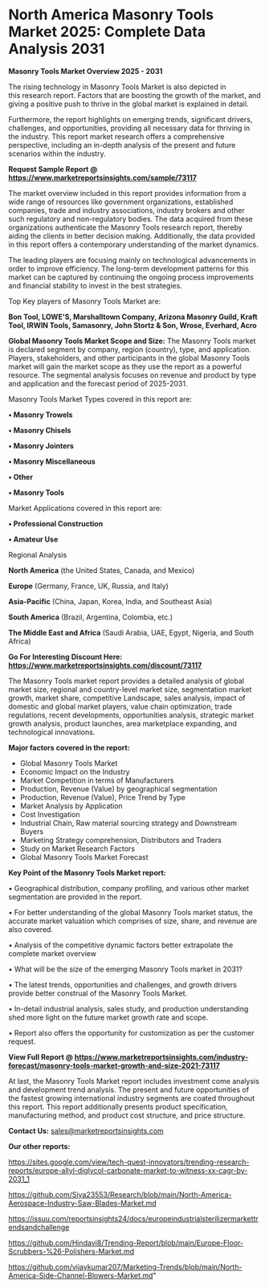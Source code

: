 # North America Masonry Tools Market 2025: Complete Data Analysis 2031

<Strong> Masonry Tools Market Overview 2025 - 2031</strong>

The rising technology in Masonry Tools Market is also depicted in this research report. Factors that are boosting the growth of the market, and giving a positive push to thrive in the global market is explained in detail.

Furthermore, the report highlights on emerging trends, significant drivers, challenges, and opportunities, providing all necessary data for thriving in the industry. This report market research offers a comprehensive perspective, including an in-depth analysis of the present and future scenarios within the industry.

<strong>Request Sample Report @ <a href=https://www.marketreportsinsights.com/sample/73117>https://www.marketreportsinsights.com/sample/73117</a></strong>

The market overview included in this report provides information from a wide range of resources like government organizations, established companies, trade and industry associations, industry brokers and other such regulatory and non-regulatory bodies. The data acquired from these organizations authenticate the Masonry Tools research report, thereby aiding the clients in better decision making. Additionally, the data provided in this report offers a contemporary understanding of the market dynamics.

The leading players are focusing mainly on technological advancements in order to improve efficiency. The long-term development patterns for this market can be captured by continuing the ongoing process improvements and financial stability to invest in the best strategies.

Top Key players of Masonry Tools Market are:

<strong>Bon Tool, LOWE&#39;S, Marshalltown Company, Arizona Masonry Guild, Kraft Tool, IRWIN Tools, Samasonry, John Stortz & Son, Wrose, Everhard, Acro</strong>

<strong><b>Global Masonry Tools Market Scope and Size:</b></strong>
The Masonry Tools market is declared segment by company, region (country), type, and application. Players, stakeholders, and other participants in the global Masonry Tools market will gain the market scope as they use the report as a powerful resource. The segmental analysis focuses on revenue and product by type and application and the forecast period of 2025-2031.

Masonry Tools Market Types covered in this report are:

<strong>• Masonry Trowels

• Masonry Chisels

• Masonry Jointers

• Masonry Miscellaneous

• Other

• Masonry Tools</strong>

Market Applications covered in this report are:

<strong>• Professional Construction

• Amateur Use</strong> 

Regional Analysis

<strong>North America</strong> (the United States, Canada, and Mexico)

<strong>Europe</strong> (Germany, France, UK, Russia, and Italy)

<strong>Asia-Pacific</strong> (China, Japan, Korea, India, and Southeast Asia)

<strong>South America</strong> (Brazil, Argentina, Colombia, etc.)

<strong>The Middle East and Africa</strong> (Saudi Arabia, UAE, Egypt, Nigeria, and South Africa)

<strong>Go For Interesting Discount Here: <a href=https://www.marketreportsinsights.com/discount/73117>https://www.marketreportsinsights.com/discount/73117</a></strong>

The Masonry Tools market report provides a detailed analysis of global market size, regional and country-level market size, segmentation market growth, market share, competitive Landscape, sales analysis, impact of domestic and global market players, value chain optimization, trade regulations, recent developments, opportunities analysis, strategic market growth analysis, product launches, area marketplace expanding, and technological innovations.

<strong><b>Major factors covered in the report:</b></strong>
<ul>
  <li>Global Masonry Tools Market </li>
  <li>Economic Impact on the Industry</li>
  <li>Market Competition in terms of Manufacturers</li>
  <li>Production, Revenue (Value) by geographical segmentation</li>
  <li>Production, Revenue (Value), Price Trend by Type</li>
  <li>Market Analysis by Application</li>
  <li>Cost Investigation</li>
  <li>Industrial Chain, Raw material sourcing strategy and Downstream Buyers</li>
  <li>Marketing Strategy comprehension, Distributors and Traders</li>
  <li>Study on Market Research Factors</li>
  <li>Global Masonry Tools Market Forecast</li>
</ul>

<strong><b>Key Point of the Masonry Tools Market report:</b></strong>

• Geographical distribution, company profiling, and various other market segmentation are provided in the report.

• For better understanding of the global Masonry Tools market status, the accurate market valuation which comprises of size, share, and revenue are also covered.

• Analysis of the competitive dynamic factors better extrapolate the complete market overview

• What will be the size of the emerging Masonry Tools market in 2031?

• The latest trends, opportunities and challenges, and growth drivers provide better construal of the Masonry Tools Market.

• In-detail industrial analysis, sales study, and production understanding shed more light on the future market growth rate and scope.

• Report also offers the opportunity for customization as per the customer request.

<strong><b>View Full Report @ <a href=https://www.marketreportsinsights.com/industry-forecast/masonry-tools-market-growth-and-size-2021-73117>https://www.marketreportsinsights.com/industry-forecast/masonry-tools-market-growth-and-size-2021-73117</a></b></strong>


At last, the Masonry Tools Market report includes investment come analysis and development trend analysis. The present and future opportunities of the fastest growing international industry segments are coated throughout this report. This report additionally presents product specification, manufacturing method, and product cost structure, and price structure.

<strong>Contact Us:</strong>
sales@marketreportsinsights.com

<strong>Our other reports:</strong>

<a href=https://sites.google.com/view/tech-quest-innovators/trending-research-reports/europe-allyl-diglycol-carbonate-market-to-witness-xx-cagr-by-2031_1>https://sites.google.com/view/tech-quest-innovators/trending-research-reports/europe-allyl-diglycol-carbonate-market-to-witness-xx-cagr-by-2031_1</a>

<a href=https://github.com/Siya23553/Research/blob/main/North-America-Aerospace-Industry-Saw-Blades-Market.md>https://github.com/Siya23553/Research/blob/main/North-America-Aerospace-Industry-Saw-Blades-Market.md</a>

<a href=https://issuu.com/reportsinsights24/docs/europeindustrialsterilizermarkettrendsandchallenge>https://issuu.com/reportsinsights24/docs/europeindustrialsterilizermarkettrendsandchallenge</a>

<a href=https://github.com/Hindavi8/Trending-Report/blob/main/Europe-Floor-Scrubbers-%26-Polishers-Market.md>https://github.com/Hindavi8/Trending-Report/blob/main/Europe-Floor-Scrubbers-%26-Polishers-Market.md</a>

<a href=https://github.com/vijaykumar207/Marketing-Trends/blob/main/North-America-Side-Channel-Blowers-Market.md>https://github.com/vijaykumar207/Marketing-Trends/blob/main/North-America-Side-Channel-Blowers-Market.md</a>"
